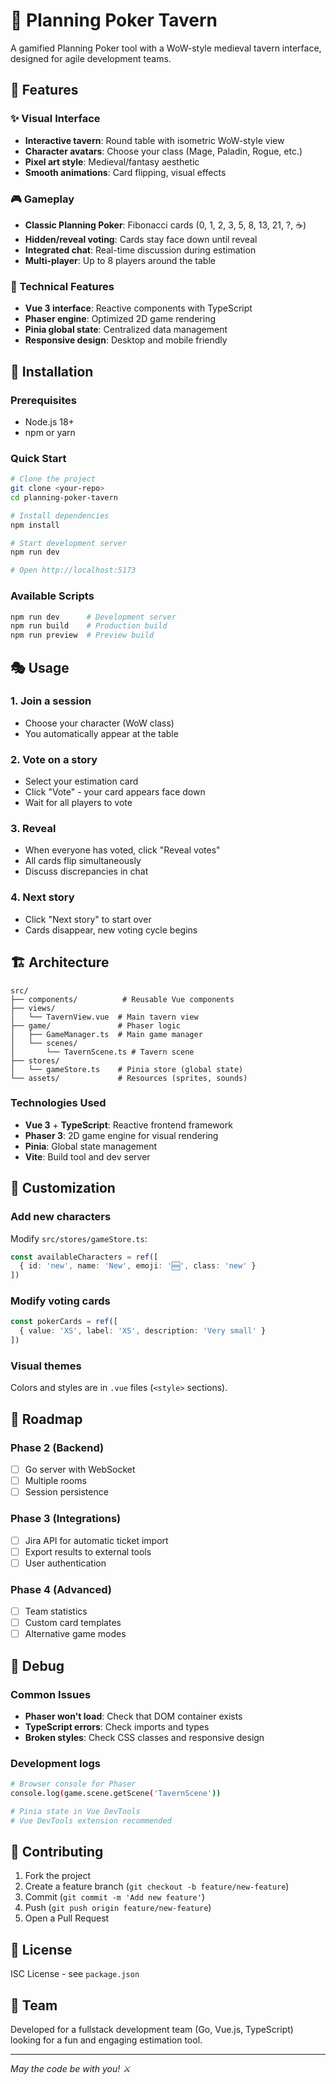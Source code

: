 # 🏰 Planning Poker Tavern

A gamified Planning Poker tool with a WoW-style medieval tavern interface, designed for agile development teams.

## 🎯 Features

### ✨ Visual Interface
- **Interactive tavern**: Round table with isometric WoW-style view
- **Character avatars**: Choose your class (Mage, Paladin, Rogue, etc.)
- **Pixel art style**: Medieval/fantasy aesthetic
- **Smooth animations**: Card flipping, visual effects

### 🎮 Gameplay
- **Classic Planning Poker**: Fibonacci cards (0, 1, 2, 3, 5, 8, 13, 21, ?, ☕)
- **Hidden/reveal voting**: Cards stay face down until reveal
- **Integrated chat**: Real-time discussion during estimation
- **Multi-player**: Up to 8 players around the table

### 🔧 Technical Features
- **Vue 3 interface**: Reactive components with TypeScript
- **Phaser engine**: Optimized 2D game rendering
- **Pinia global state**: Centralized data management
- **Responsive design**: Desktop and mobile friendly

## 🚀 Installation

### Prerequisites
- Node.js 18+
- npm or yarn

### Quick Start
```bash
# Clone the project
git clone <your-repo>
cd planning-poker-tavern

# Install dependencies
npm install

# Start development server
npm run dev

# Open http://localhost:5173
```

### Available Scripts
```bash
npm run dev      # Development server
npm run build    # Production build
npm run preview  # Preview build
```

## 🎭 Usage

### 1. Join a session
- Choose your character (WoW class)
- You automatically appear at the table

### 2. Vote on a story
- Select your estimation card
- Click "Vote" - your card appears face down
- Wait for all players to vote

### 3. Reveal
- When everyone has voted, click "Reveal votes"
- All cards flip simultaneously
- Discuss discrepancies in chat

### 4. Next story
- Click "Next story" to start over
- Cards disappear, new voting cycle begins

## 🏗️ Architecture

```
src/
├── components/          # Reusable Vue components
├── views/
│   └── TavernView.vue  # Main tavern view
├── game/               # Phaser logic
│   ├── GameManager.ts  # Main game manager
│   └── scenes/
│       └── TavernScene.ts # Tavern scene
├── stores/
│   └── gameStore.ts    # Pinia store (global state)
└── assets/             # Resources (sprites, sounds)
```

### Technologies Used
- **Vue 3** + **TypeScript**: Reactive frontend framework
- **Phaser 3**: 2D game engine for visual rendering
- **Pinia**: Global state management
- **Vite**: Build tool and dev server

## 🎨 Customization

### Add new characters
Modify `src/stores/gameStore.ts`:
```typescript
const availableCharacters = ref([
  { id: 'new', name: 'New', emoji: '🆕', class: 'new' }
])
```

### Modify voting cards
```typescript
const pokerCards = ref([
  { value: 'XS', label: 'XS', description: 'Very small' }
])
```

### Visual themes
Colors and styles are in `.vue` files (`<style>` sections).

## 🔮 Roadmap

### Phase 2 (Backend)
- [ ] Go server with WebSocket
- [ ] Multiple rooms
- [ ] Session persistence

### Phase 3 (Integrations)
- [ ] Jira API for automatic ticket import
- [ ] Export results to external tools
- [ ] User authentication

### Phase 4 (Advanced)
- [ ] Team statistics
- [ ] Custom card templates
- [ ] Alternative game modes

## 🐛 Debug

### Common Issues
- **Phaser won't load**: Check that DOM container exists
- **TypeScript errors**: Check imports and types
- **Broken styles**: Check CSS classes and responsive design

### Development logs
```bash
# Browser console for Phaser
console.log(game.scene.getScene('TavernScene'))

# Pinia state in Vue DevTools
# Vue DevTools extension recommended
```

## 📝 Contributing

1. Fork the project
2. Create a feature branch (`git checkout -b feature/new-feature`)
3. Commit (`git commit -m 'Add new feature'`)
4. Push (`git push origin feature/new-feature`)
5. Open a Pull Request

## 📄 License

ISC License - see `package.json`

## 👥 Team

Developed for a fullstack development team (Go, Vue.js, TypeScript) looking for a fun and engaging estimation tool.

---

*May the code be with you! ⚔️*